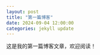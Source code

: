 ```yaml
---
layout: post
title: "第一篇博客"
date: 2024-09-04 12:00:00
categories: jekyll update
---
```


这是我的第一篇博客文章，欢迎阅读！

